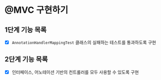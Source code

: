 # @MVC 구현하기

## 1단계 기능 목록

- [x] `AnnotationHandlerMappingTest` 클래스의 실패하는 테스트를 통과하도록 구현

## 2단계 기능 목록

- [x] 인터페이스, 어노테이션 기반의 컨트롤러를 모두 사용할 수 있도록 구현 
